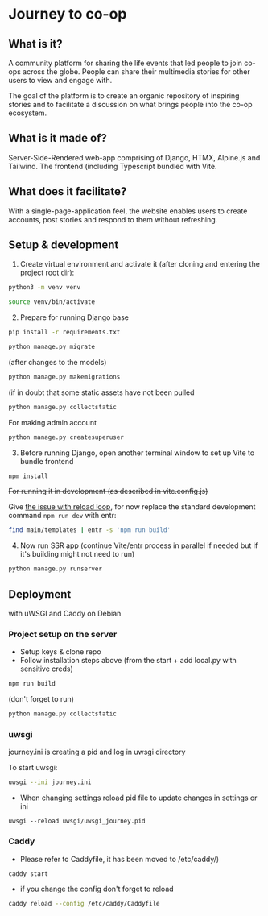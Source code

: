 # Journey to co-op

## What is it?
A community platform for sharing the life events that led people to join co-ops across the globe. People can share their multimedia stories for other users to view and engage with.

The goal of the platform is to create an organic repository of inspiring stories and to facilitate a discussion on what brings people into the co-op ecosystem.

## What is it made of?
Server-Side-Rendered web-app comprising of Django, HTMX, Alpine.js and Tailwind. The frontend (including Typescript bundled with Vite. 

## What does it facilitate?
With a single-page-application feel, the website enables users to create accounts, post stories and respond to them without refreshing.


## Setup & development 

1. Create virtual environment and activate it (after cloning and entering the project root dir):

```bash
python3 -m venv venv
```
```bash
source venv/bin/activate
```

2. Prepare for running Django base

```bash
pip install -r requirements.txt
```

```bash
python manage.py migrate
```

(after changes to the models)
```bash
python manage.py makemigrations
```
(if in doubt that some static assets have not been pulled
```bash
python manage.py collectstatic
```

For making admin account
```bash
python manage.py createsuperuser
```


3. Before running Django, open another terminal window to set up Vite to bundle frontend

```bash
npm install
```

~~For running it in development (as described in vite.config.js)~~

Give [the issue with reload loop](https://github.com/animorphcoop/journey-coop/issues/7), for now replace the standard development command `npm run dev` with entr:

```bash
find main/templates | entr -s 'npm run build'
```


4. Now run SSR app (continue Vite/entr process in parallel if needed but if it's building might not need to run)

```bash
python manage.py runserver
```

## Deployment
with uWSGI and Caddy on Debian 

### Project setup on the server
- Setup keys & clone repo
- Follow installation steps above (from the start + add local.py with sensitive creds)
```bash
npm run build
```
(don't forget to run)
```bash
python manage.py collectstatic
```

### uwsgi
journey.ini is creating a pid and log in uwsgi directory

To start uwsgi:
```bash
uwsgi --ini journey.ini
```

- When changing settings reload pid file to update changes in settings or ini
```
uwsgi --reload uwsgi/uwsgi_journey.pid
```

### Caddy
- Please refer to Caddyfile, it has been moved to /etc/caddy/)

```bash
caddy start
```

- if you change the config don't forget to reload
```bash
caddy reload --config /etc/caddy/Caddyfile
```

